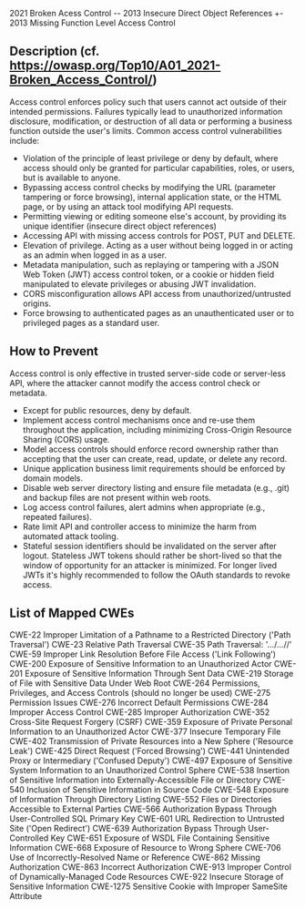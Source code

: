 2021 Broken Acess Control -- 2013 Insecure Direct Object References
                          +- 2013 Missing Function Level Access Control

## Description (cf. https://owasp.org/Top10/A01_2021-Broken_Access_Control/)

Access control enforces policy such that users cannot act outside of their intended permissions.
Failures typically lead to unauthorized information disclosure, modification, or destruction of all data or performing a business function outside the user's limits.
Common access control vulnerabilities include:

* Violation of the principle of least privilege or deny by default, where access should only be granted for particular capabilities, roles, or users, but is available to anyone.
* Bypassing access control checks by modifying the URL (parameter tampering or force browsing), internal application state, or the HTML page, or by using an attack tool modifying API requests.
* Permitting viewing or editing someone else's account, by providing its unique identifier (insecure direct object references)
* Accessing API with missing access controls for POST, PUT and DELETE.
* Elevation of privilege. Acting as a user without being logged in or acting as an admin when logged in as a user.
* Metadata manipulation, such as replaying or tampering with a JSON Web Token (JWT) access control token, or a cookie or hidden field manipulated to elevate privileges or abusing JWT invalidation.
* CORS misconfiguration allows API access from unauthorized/untrusted origins.
* Force browsing to authenticated pages as an unauthenticated user or to privileged pages as a standard user.

## How to Prevent

Access control is only effective in trusted server-side code or server-less API, where the attacker cannot modify the access control check or metadata.

* Except for public resources, deny by default.
* Implement access control mechanisms once and re-use them throughout the application, including minimizing Cross-Origin Resource Sharing (CORS) usage.
* Model access controls should enforce record ownership rather than accepting that the user can create, read, update, or delete any record.
* Unique application business limit requirements should be enforced by domain models.
* Disable web server directory listing and ensure file metadata (e.g., .git) and backup files are not present within web roots.
* Log access control failures, alert admins when appropriate (e.g., repeated failures).
* Rate limit API and controller access to minimize the harm from automated attack tooling.
* Stateful session identifiers should be invalidated on the server after logout.
  Stateless JWT tokens should rather be short-lived so that the window of opportunity for an attacker is minimized.
  For longer lived JWTs it's highly recommended to follow the OAuth standards to revoke access.

## List of Mapped CWEs

CWE-22 Improper Limitation of a Pathname to a Restricted Directory ('Path Traversal')
CWE-23 Relative Path Traversal
CWE-35 Path Traversal: '.../...//'
CWE-59 Improper Link Resolution Before File Access ('Link Following')
CWE-200 Exposure of Sensitive Information to an Unauthorized Actor
CWE-201 Exposure of Sensitive Information Through Sent Data
CWE-219 Storage of File with Sensitive Data Under Web Root
CWE-264 Permissions, Privileges, and Access Controls (should no longer be used)
CWE-275 Permission Issues
CWE-276 Incorrect Default Permissions
CWE-284 Improper Access Control
CWE-285 Improper Authorization
CWE-352 Cross-Site Request Forgery (CSRF)
CWE-359 Exposure of Private Personal Information to an Unauthorized Actor
CWE-377 Insecure Temporary File
CWE-402 Transmission of Private Resources into a New Sphere ('Resource Leak')
CWE-425 Direct Request ('Forced Browsing')
CWE-441 Unintended Proxy or Intermediary ('Confused Deputy')
CWE-497 Exposure of Sensitive System Information to an Unauthorized Control Sphere
CWE-538 Insertion of Sensitive Information into Externally-Accessible File or Directory
CWE-540 Inclusion of Sensitive Information in Source Code
CWE-548 Exposure of Information Through Directory Listing
CWE-552 Files or Directories Accessible to External Parties
CWE-566 Authorization Bypass Through User-Controlled SQL Primary Key
CWE-601 URL Redirection to Untrusted Site ('Open Redirect')
CWE-639 Authorization Bypass Through User-Controlled Key
CWE-651 Exposure of WSDL File Containing Sensitive Information
CWE-668 Exposure of Resource to Wrong Sphere
CWE-706 Use of Incorrectly-Resolved Name or Reference
CWE-862 Missing Authorization
CWE-863 Incorrect Authorization
CWE-913 Improper Control of Dynamically-Managed Code Resources
CWE-922 Insecure Storage of Sensitive Information
CWE-1275 Sensitive Cookie with Improper SameSite Attribute
